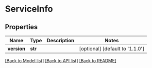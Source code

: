 # ServiceInfo

## Properties
Name | Type | Description | Notes
------------ | ------------- | ------------- | -------------
**version** | **str** |  | [optional] [default to '1.1.0']

[[Back to Model list]](../README.md#documentation-for-models) [[Back to API list]](../README.md#documentation-for-api-endpoints) [[Back to README]](../README.md)


